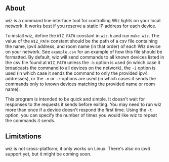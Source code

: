 ## About
wiz is a command line interface tool for controlling Wiz lights on your local network. It works best if you reserve a static IP address for each device.

To install wiz, define the `WIZ_PATH` constant in `wiz.h` and run `make wiz`. The value of the `WIZ_PATH` constant should be the path of a csv file containing the name, ipv4 address, and room name (in that order) of each Wiz device on your network. See `example.csv` for an example of how this file should be formatted. By default, wiz will send commands to all known devices listed in the csv file found at `WIZ_PATH` unless the `-b` option is used (in which case it broadcasts the command to all devices on the network), the `-i` option is used (in which case it sends the command to only the provided ipv4 addresses), or the `-n` or `-r` options are used (in which cases it sends the commands only to known devices matching the provided name or room name).

This program is intended to be quick and simple. It doesn't wait for responses to the requests it sends before exiting. You may need to run wiz more than once if a device doesn't respond the first time. Using the `-t` option, you can specify the number of times you would like wiz to repeat the commands it sends.

## Limitations
wiz is not cross-platform; it only works on Linux. There's also no ipv6 support yet, but it might be coming soon.